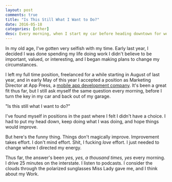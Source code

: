 ```yaml
---
layout: post
comments: true
title: "Is This Still What I Want to Do?"
date: 2016-05-18
categories: [other]
desc: Every morning, when I start my car before heading downtown for work, I ask myself if I'm still doing what I want to be doing.
---
```


In my old age, I've gotten very selfish with my time. Early last year, I decided I was done spending my life doing work I didn't believe to be important, valued, or interesting, and I began making plans to change my circumstances.

I left my full time position, freelanced for a while starting in August of last year, and in early May of this year I accepted a position as Marketing Director at App Press, a <a href="https://app-press.com">mobile app development company</a>. It's been a great fit thus far, but I still ask myself the same question every morning, before I turn the key in my car and back out of my garage.

"Is this still what I want to do?"

I've found myself in positions in the past where I felt I didn't have a choice. I had to put my head down, keep doing what I was doing, and hope things would improve.

But here's the funny thing. Things don't magically improve. Improvement takes effort. I don't mind effort. Shit, I fucking <em>love</em> effort. I just needed to change where I directed my energy.

Thus far, the answer's been <em>yes, yes, a thousand times, yes</em> every morning. I drive 25 minutes on the interstate. I listen to podcasts. I consider the clouds through the polarized sunglasses Miss Lady gave me, and I think about my Work.